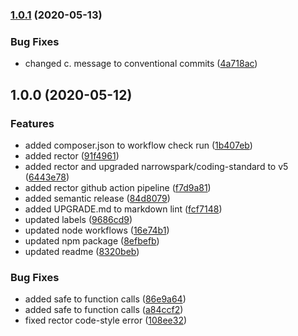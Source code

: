 ### [1.0.1](https://github.com/PrisisForks/php-library-template/compare/v1.0.0...v1.0.1) (2020-05-13)


### Bug Fixes

* changed c. message to conventional commits ([4a718ac](https://github.com/PrisisForks/php-library-template/commit/4a718ac29e0e5b0574ff565b80de1c7ec82169a6))

## 1.0.0 (2020-05-12)


### Features

* added composer.json to workflow check run ([1b407eb](https://github.com/PrisisForks/php-library-template/commit/1b407eb837e6fd8d300dd5721851437a611c8b42))
* added rector ([91f4961](https://github.com/PrisisForks/php-library-template/commit/91f496114d92cf27f9a9ffdbea1f046af332594b))
* added rector and upgraded narrowspark/coding-standard to v5 ([6443e78](https://github.com/PrisisForks/php-library-template/commit/6443e7801eac55063789572ea8722a0c7a6269af))
* added rector github action pipeline ([f7d9a81](https://github.com/PrisisForks/php-library-template/commit/f7d9a8195f28c679442274a7b004bebfd414d1e9))
* added semantic release ([84d8079](https://github.com/PrisisForks/php-library-template/commit/84d8079c80973a5730eb3e9a0bcc26e6180762e7))
* added UPGRADE.md to markdown lint ([fcf7148](https://github.com/PrisisForks/php-library-template/commit/fcf714868c9b5c4bc9c4a3d4c4a3c32a70fb41cf))
* updated labels ([9686cd9](https://github.com/PrisisForks/php-library-template/commit/9686cd9d808cc450104222879e68cab172a30744))
* updated node workflows ([16e74b1](https://github.com/PrisisForks/php-library-template/commit/16e74b15c741182334a8cc748a6aa085cc1d295c))
* updated npm package ([8efbefb](https://github.com/PrisisForks/php-library-template/commit/8efbefb16ef4eb3674e5fc38d7ba5a83af6c110f))
* updated readme ([8320beb](https://github.com/PrisisForks/php-library-template/commit/8320bebaa067962d01bf20a4f80a618204ac66ee))


### Bug Fixes

* added safe to function calls ([86e9a64](https://github.com/PrisisForks/php-library-template/commit/86e9a64a2c28f679c35a2e51fcf64dfc94f4b305))
* added safe to function calls ([a84ccf2](https://github.com/PrisisForks/php-library-template/commit/a84ccf2504a280a6fab7bb2a24acac608d65590a))
* fixed rector code-style error ([108ee32](https://github.com/PrisisForks/php-library-template/commit/108ee327bc2ab973e61f602b9fbe29c4b809c639))
